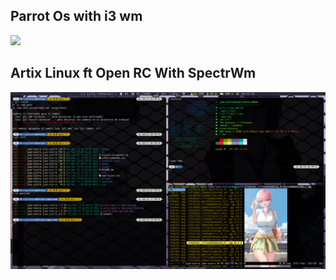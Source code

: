 <h2> Parrot Os with i3 wm</h2>
<img src="https://raw.githubusercontent.com/jSierraB3991/dotfiles/main/i3/parrot-i3.png" />

<h2> Artix Linux ft Open RC With SpectrWm </h2>
<img src="https://raw.githubusercontent.com/jSierraB3991/dotfiles/main/spectrwm/artix-open-rc-spctrwm.png" />
